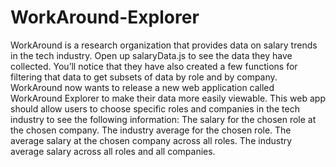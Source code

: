 # WorkAround-Explorer
WorkAround is a research organization that provides data on salary trends in the tech industry. Open up salaryData.js to see the data they have collected. You’ll notice that they have also created a few functions for filtering that data to get subsets of data by role and by company. WorkAround now wants to release a new web application called WorkAround Explorer to make their data more easily viewable. This web app should allow users to choose specific roles and companies in the tech industry to see the following information:  The salary for the chosen role at the chosen company. The industry average for the chosen role. The average salary at the chosen company across all roles. The industry average salary across all roles and all companies.
